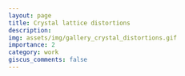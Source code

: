 ```yaml
---
layout: page
title: Crystal lattice distortions
description: 
img: assets/img/gallery_crystal_distortions.gif
importance: 2
category: work
giscus_comments: false
---
```

